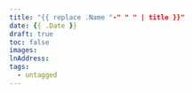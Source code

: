 ```yaml
---
title: "{{ replace .Name "-" " " | title }}"
date: {{ .Date }}
draft: true
toc: false
images:
lnAddress:
tags: 
  - untagged
---
```


